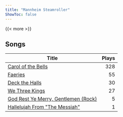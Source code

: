```yaml
---
title: "Mannheim Steamroller"
ShowToc: false
---
```


{{< more >}}

## Songs
Title | Plays 
----- | -----: 
[Carol of the Bells](/songs/carol-of-the-bells) | 328
[Faeries](/songs/faeries) | 55
[Deck the Halls](/songs/deck-the-halls) | 30
[We Three Kings](/songs/we-three-kings) | 27
[God Rest Ye Merry, Gentlemen (Rock)](/songs/god-rest-ye-merry-gentlemen-rock) | 5
[Hallelujah From "The Messiah"](/songs/hallelujah-from-the-messiah) | 1

